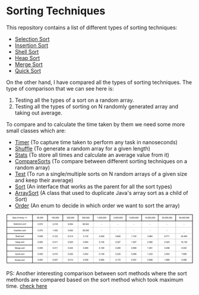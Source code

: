 # Sorting Techniques

This repository contains a list of different types of sorting techniques:

- [Selection Sort](./src/sort/Selection.java)
- [Insertion Sort](./src/sort/Insertion.java)
- [Shell Sort](./src/sort/Shell.java)
- [Heap Sort](./src/sort/Heap.java)
- [Merge Sort](./src/sort/Merge.java)
- [Quick Sort](./src/sort/Quick.java)

On the other hand, I have compared all the types of sorting techniques.
The type of comparison that we can see here is:
 1. Testing all the types of a sort on a random array.
 2. Testing all the types of sorting on N randomly generated array and taking out average.

To compare and to calculate the time taken by them we need some more small classes which are:

- [Timer](./src/Timer.java) (To capture time taken to perform any task in nanoseconds)
- [Shuffle](./src/Shuffle.java) (To generate a random array for a given length)
- [Stats](./src/Stats.java) (To store all times and calculate an average value from it)
- [CompareSorts](./src/CompareSorts.java) (To compare between different sorting techniques on a random array)
- [Test](./src/Test.java) (To run a single/multiple sorts on N random arrays of a given size and keep their average)
- [Sort](./src/sort/Sort.java) (An interface that works as the parent for all the sort types)
- [ArraySort](./src/sort/ArraySort.java) (A class that used to duplicate Java's array sort as a child of Sort)
- [Order](./src/sort/Order.java) (An enum to decide in which order we want to sort the array)


![Average Time Taken by Sort method to sort 100 random arrays of the given size](./data.png "Average time taken by Sort method to sort 100 random arrays of the given size")

PS: Another interesting comparison between sort methods where the sort methords are compared based on the sort method which took maximum time. [check here](./Another.md) 